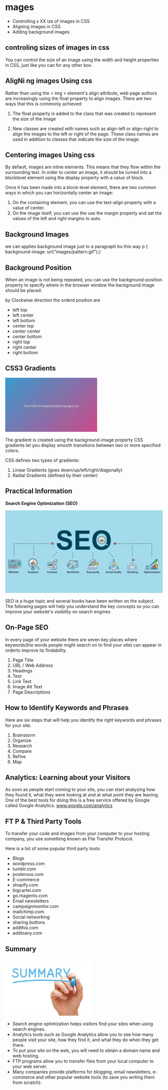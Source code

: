 # mages

- Controlling s XX ize of images in CSS
- Aligning images in CSS
- Adding background images

## controling sizes of images in css

 You can control the size of an image using the width and height properties in CSS, just like you can for any other box.

## AligNi ng images Using css

Rather than using the < img > element's align attribute, web page authors are increasingly using the float property to align images. There are two ways that this is commonly achieved:

1. The float property is added to the class that was created to represent the size of the image

2. New classes are created with names such as align-left or align-right to align the images to the left or right of the page.
These class names are used in addition to classes that indicate the size of the image.

## Centering images Using css

By default, images are inline elements. This means that they flow within the surrounding text.
In order to center an image, it should be turned into a blocklevel
element using the display property with a value of block.

Once it has been made into a block-level element, there are
two common ways in which you can horizontally center an image:

1. On the containing element, you can use the text-align property with a value of center.
2. On the image itself, you can use the use the margin property and set the values of the left and right margins to auto.

## Background Images

we can applies background image just  to a paragraph bu this way
                        p {
                        background-image: url("images/pattern.gif");}

## Background Position

When an image is not being repeated, you can use the background-position property to specify where in the browser window the background image should be placed.

 by Clockwise direction the orderd position are

* left top
* left center
* left bottom
* center top
* center center
* center bottom
* right top
* right center
* right bottom

## CSS3 Gradients

![f2](/r11/r110.jpg)

The gradient is created using the background-image property
CSS gradients let you display smooth transitions between two or more specified colors.

CSS defines two types of gradients:
1. Linear Gradients (goes down/up/left/right/diagonally)
2. Radial Gradients (defined by their center)

 ## Practical Information

 **Search Engine Optimization (SEO)**

 ![f2](/r11/r111.png)

 SEO is a huge topic and several books have been written on the subject. The following pages will help you understand the key concepts so you can improve your website's visibility on search engines 

## On-Page SEO

 In every page of your website there are seven key places where keywords(the words people might search on to find your site) can appear in orderto improve its findability.

 1. Page Title
 2. URL / Web Address
 3. Headings
 4. Text
 5. Link Text
 6. Image Alt Text
 7. Page Descriptions

## How to Identify Keywords and Phrases
Here are six steps that will help you identify the right keywords and phrases for your site.

1. Brainstorm
2. Organize
3. Research
4. Compare
5. Refine
6. Map

## Analytics: Learning about your Visitors

As soon as people start coming to your site, you can start analyzing how they found it, what they were looking at and at what point they are leaving. One of the best tools for doing this is a free service offered by Google called Google Analytics.
                                        www.google.com/analytics 





## FT P & Third Party Tools
To transfer your code and images from your computer to your hosting company, you use something known as File Transfer Protocol.

Here is a list of some popular third party tools:

* Blogs
* wordpress.com
* tumblr.com
* posterous.com
* E-commerce
* shopify.com
* bigcartel.com
* go.magento.com
* Email newsletters
* campaignmonitor.com
* mailchimp.com
* Social networking
* sharing buttons
* addthis.com
* addtoany.com


## Summary

![f2](/imgC2/summ.jpg)

+ Search engine optimization helps visitors find your sites when using search engines.
+  Analytics tools such as Google Analytics allow you to see how many people visit your site, how they find it, and what they do when they get there.
+ To put your site on the web, you will need to obtain a domain name and web hosting.
+ FTP programs allow you to transfer files from your local computer to your web server.
+ Many companies provide platforms for blogging, email newsletters, e-commerce and other popular website tools (to save you writing them from scratch).